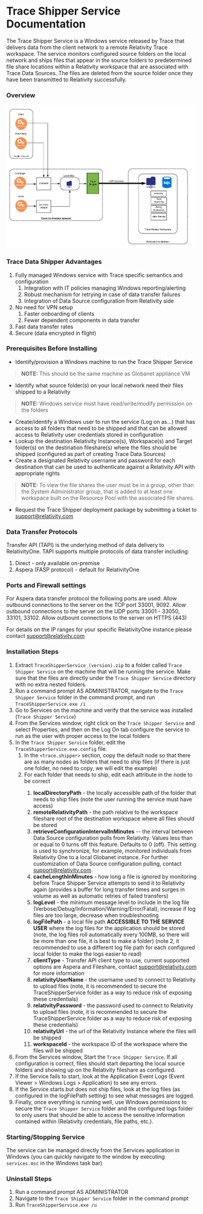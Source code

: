 # Trace Shipper Service Documentation

The Trace Shipper Service is a Windows service released by Trace that delivers data from the client network to a remote Relativity Trace workspace. The service monitors configured source folders on the local network and ships files that appear in the source folders to predetermined file share locations within a Relativity workspace that are associated with Trace Data Sources. The files are deleted from the source folder once they have been transmitted to Relativity successfully. 

### Overview

![TraceShipperOverview](media/TraceShipperOverview.png)

### Trace Data Shipper Advantages
1. Fully managed Windows service with Trace specific semantics and configuration
   1. Integration with IT policies managing Windows reporting/alerting
   2. Robust mechanism for retrying in case of data transfer failures
   3. Integration of Data Source configuration from Relativity side
2. No need for VPN setup
   1. Faster onboarding of clients
   2. Fewer dependent components in data transfer
3. Fast data transfer rates
4. Secure (data encrypted in flight)

### Prerequisites Before Installing

- Identify/provision a Windows machine to run the Trace Shipper Service
> **NOTE:** This should be the same machine as Globanet appliance VM
- Identify what source folder(s) on your local network need their files shipped to a Relativity
> **NOTE:** Windows service must have read/write/modify permission on the folders
- Create/identify a Windows user to run the service (Log on as...) that has access to all folders that need to be shipped and that can be allowed access to Relativity user credentials stored in configuration
- Lookup the destination Relativity Instance(s), Workspace(s) and Target folder(s) on the destination fileshare(s) where the files should be shipped (configured as part of creating Trace Data Sources)
- Create a designated Relativity username and password for each destination that can be used to authenticate against a Relativity API with appropriate rights
> **NOTE:** To view the file shares the user must be in a group, other than the System Administrator group, that is added to at least one workspace built on the Resource Pool with the associated file shares.
- Request the Trace Shipper deployment package by submitting a ticket to support@relativity.com

### Data Transfer Protocols
Transfer API (TAPI) is the underlying method of data delivery to RelativityOne.  TAPI supports multiple protocols of data transfer including:
1. Direct - only available on-premise
2. Aspera (FASP protocol) - default for RelativityOne

### Ports and Firewall settings
For Aspera data transfer protocol the following ports are used:
Allow outbound connections to the server on the TCP port 33001, 9092.
Allow outbound connections to the server on the UDP ports 33001 - 33050, 33101, 33102.
Allow outbount connections to the server on HTTPS (443)

For details on the IP ranges for your specific RelativityOne instance please contact support@relativity.com


### Installation Steps

1. Extract `TraceShipperService_(version).zip` to a folder called `Trace Shipper Service` on the machine that will be running the service. Make sure that the files are directly under the `Trace Shipper Service` directory with no extra nested folders.
2. Run a command prompt AS ADMINISTRATOR, navigate to the `Trace Shipper Service` folder in the command prompt, and run `TraceShipperService.exe /i`
3. Go to Services on the machine and verify that the service was installed (`Trace Shipper Service`)
4. From the Services window, right click on the `Trace Shipper Service` and select Properties, and then on the Log On tab configure the service to run as the user with proper access to the local folders
5. In the `Trace Shipper Service` folder, edit the `TraceShipperService.exe.config` file. 
   1. In the `<trace.shipper>` section, copy the default <add> node so that there are as many nodes as folders that need to ship files (if there is just one folder, no need to copy, we will edit the example)
   2. For each folder that needs to ship, edit each attribute in the <add> node to be correct
      1. **localDirectoryPath** - the locally accessible path of the folder that needs to ship files (note the user running the service must have access)
      2. **remoteRelativityPath** - the path relative to the workspace fileshare root of the destination workspace where all files should be stored
      3. **retrieveConfigurationIntervalInMinutes** -- the interval between Data Source configuration pulls from Relativity. Values less than or equal to 0 turns off this feature. Defaults to 0 (off). This setting is used to synchronize, for example, monitored individuals from Relativity One to a local Globanet instance. For further customization of Data Source configuration pulling, contact support@relativity.com.
      3. **cacheLengthInMinutes** - how long a file is ignored by monitoring before Trace Shipper Service attempts to send it to Relativity again (provides a buffer for long transfer times and surges in volume as well as automatic retries of failed transfers)
      4. **logLevel** - the minimum message level to include in the log file (Verbose/Debug/Information/Warning/Error/Fatal), increase if log files are too large, decrease when troubleshooting
      5. **logFilePath** - a local file path **ACCESSIBLE TO THE SERVICE USER** where the log files for the application should be stored (note, the log files roll automatically every 100MB, so there will be more than one file, it is best to make a folder) (note 2, it recommended to use a different log file path for each configured local folder to make the logs easier to read)
      6. **clientType** - Transfer API client type to use, current supported options are Aspera and Fileshare, contact support@relativity.com for more information
      7. **relativityUserName** - the username used to connect to Relativity to upload files (note, it is recommended to secure the TraceShipperService folder as a way to reduce risk of exposing these credentials)
      8. **relativityPassword** - the password used to connect to Relativity to upload files (note, it is recommended to secure the TraceShipperService folder as a way to reduce risk of exposing these credentials)
      9. **relativityUrl** - the url of the Relativity Instance where the files will be shipped
      10. **workspaceId** - the workspace ID of the workspace where the files will be shipped
6. From the Services window, Start the `Trace Shipper Service`. If all configuration is correct, files should start departing the local source folders and showing up on the Relativity fileshare as configured.
7. If the Service fails to start, look at the Application Event Logs (Event Viewer > Windows Logs > Application) to see any errors.
8. If the Service starts but does not ship files, look at the log files (as configured in the logFilePath setting) to see what messages are logged.
9. Finally, once everything is running well, use Windows permissions to secure the `Trace Shipper Service` folder and the configured logs folder to only users that should be able to access the sensitive information contained within (Relativity credentials, file paths, etc.).

### Starting/Stopping Service
The service can be managed directly from the Services application in Windows (you can quickly navigate to the window by executing `services.msc` in the Windows task bar)

### Uninstall Steps

1. Run a command prompt AS ADMINISTRATOR
2. Navigate to the `Trace Shipper Service` folder in the command prompt
3. Run `TraceShipperService.exe /u`
